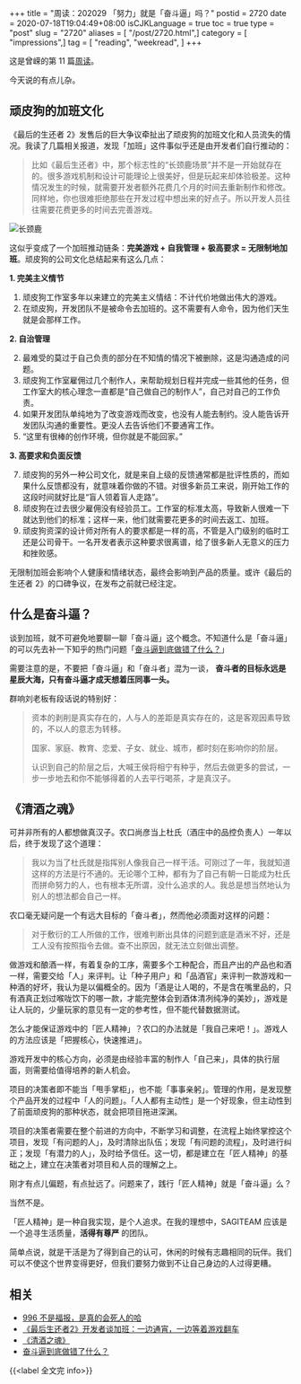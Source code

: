 +++
title = "周读：202029 「努力」就是「奋斗逼」吗？"
postid = 2720
date = 2020-07-18T19:04:49+08:00
isCJKLanguage = true
toc = true
type = "post"
slug = "2720"
aliases = [ "/post/2720.html",]
category = [ "impressions",]
tag = [ "reading", "weekread", ]
+++

这是曾嵘的第 11 篇[周读](/tag/weekread/)。

<!--more-->

今天说的有点儿杂。

## 顽皮狗的加班文化

《最后的生还者 2》发售后的巨大争议牵扯出了顽皮狗的加班文化和人员流失的情况。我读了几篇相关报道，发现「加班」这件事似乎还是由开发者们自行推动的：

> 比如《最后生还者》中，那个标志性的“长颈鹿场景”并不是一开始就存在的。很多游戏机制和设计可能理论上很美好，但是玩起来却体验极差。这种情况发生的时候，就需要开发者额外花费几个月的时间去重新制作和修改。同样地，你也很难拒绝那些在开发过程中想出来的好点子。所以开发人员往往需要花费更多的时间去完善游戏。

![长颈鹿](/uploads/2020/06/weekread1.webp)

这似乎变成了一个加班推动链条：**完美游戏 + 自我管理 + 极高要求 = 无限制地加班**。顽皮狗的公司文化总结起来有这么几点：

**1. 完美主义情节**

1. 顽皮狗工作室多年以来建立的完美主义情结：不计代价地做出伟大的游戏。
2. 在顽皮狗，开发团队不是被命令去加班的。这不需要有人命令，因为他们天生就是会那样工作。

**2. 自治管理**

2. 最难受的莫过于自己负责的部分在不知情的情况下被删除，这是沟通造成的问题。
4. 顽皮狗工作室雇佣过几个制作人，来帮助规划日程并完成一些其他的任务，但工作室大的核心理念一直都是“自己做自己的制作人”，自己对自己的工作负责。
5. 如果开发团队单纯地为了改变游戏而改变，也没有人能去制约。没人能告诉开发团队沟通的重要性。更没人去告诉他们不要通宵工作。
6. “这里有很棒的创作环境，但你就是不能回家。”

**3. 高要求和负面反馈**

7. 顽皮狗的另外一种公司文化，就是来自上级的反馈通常都是批评性质的，而如果什么反馈都没有，就意味着你做的不错。对很多新员工来说，刚开始工作的这段时间就好比是“盲人领着盲人走路”。
8. 顽皮狗在过去很少雇佣没有经验员工。工作室的标准太高，导致新人很难一下就达到他们的标准；这样一来，他们就需要花更多的时间去返工、加班。
9. 顽皮狗资深的设计师对所有人的要求都是一样的高，不管是入门级别的临时工还是公司骨干。一名开发者表示这种要求很离谱，给了很多新人无意义的压力和挫败感。

无限制加班会影响个人健康和情绪状态，最终会影响到产品的质量。或许《最后的生还者 2》的口碑争议，在发布之前就已经注定。

## 什么是奋斗逼？

谈到加班，就不可避免地要聊一聊「奋斗逼」这个概念。不知道什么是「奋斗逼」的可以先去补一下知乎的热门问题「[奋斗逼到底做错了什么？](https://www.zhihu.com/question/318588715/answer/686461822)」

需要注意的是，不要把「奋斗逼」和「奋斗者」混为一谈， **奋斗者的目标永远是星辰大海，只有奋斗逼才成天想着压同事一头。**

群响刘老板有段话说的特别好：

> 资本的剥削是真实存在的，人与人的差距是真实存在的，这是客观因素导致的，不以人的意志为转移。
>
> 国家、家庭、教育、恋爱、子女、就业、城市，都时刻在影响你的阶层。
>
> 认识到自己的阶层之后，大喊王侯将相宁有种乎，然后去做更多的尝试，一步一步地去和你不能够得着的人去平行喝茶，才是真汉子。

## 《清酒之魂》

可并非所有的人都想做真汉子。农口尚彦当上杜氏（酒庄中的品控负责人）一年以后，终于发现了这个道理：

> 我以为当了杜氏就是指挥别人像我自己一样干活。可刚过了一年，我就知道这样的方法是行不通的。无论哪个工种，都有为了自己有朝一日能成为杜氏而拼命努力的人，也有根本无所谓，没什么追求的人。我总是想当然地认为别人的想法都会自己一样。

农口毫无疑问是一个有远大目标的「奋斗者」，然而他必须面对这样的问题：

> 对于敷衍的工人所做的工作，很难判断出具体的问题到底是酒米不好，还是工人没有按照指令去做。查不出原因，就无法立刻做出调整。

做游戏和酿酒一样，有着复杂的工序，需要多个工种配合，而且产出的产品也和酒一样，需要交给「人」来评判。让「种子用户」和「品酒官」来评判一款游戏和一种酒的好坏，我认为是以偏概全的。因为「酒是让人喝的，不是含在嘴里品的，只有酒真正划过喉咙饮下的哪一款，才能完整体会到酒体清冽纯净的美妙」，游戏是让人玩的，少量玩家的意见有一定的参考性，但不能代替数据测试。

怎么才能保证游戏中的「匠人精神」？农口的办法就是「我自己来吧！」。游戏人的方法应该是「把握核心，快速推进」。

游戏开发中的核心方向，必须是由经验丰富的制作人「自己来」，具体的执行层面，则需要给值得培养的新人机会。

项目的决策者即不能当「甩手掌柜」，也不能「事事亲躬」。管理的作用，是发现整个产品开发的过程中「人的问题」。「人人都有主动性」是一个好现象，但主动性到了前面顽皮狗的那种状态，就会把项目拖进深渊。

项目的决策者需要在整个前进的方向中，不断学习和调整，在流程上始终掌控这个项目，发现「有问题的人」，及时清除出队伍；发现「有问题的流程」，及时进行纠正；发现「有潜力的人」，及时给予信任。这一切，都是建立在「匠人精神」的基础之上，建立在决策者对项目和人员的理解之上。

刚才有点儿偏题，有点扯远了。问题来了，践行「匠人精神」就是「奋斗逼」么？

当然不是。

「匠人精神」是一种自我实现，是个人追求。在我的理想中，SAGITEAM 应该是一个追寻生活质量，**活得有尊严** 的团队。

简单点说，就是干活是为了得到自己的认可，休闲的时候有志趣相同的玩伴。我们可以不使这个世界变得更好，但我们要努力做到不让自己身边的人过得更糟。


## 相关

- [996 不是福报，是真的会死人的哈](https://mp.weixin.qq.com/s?__biz=MzAxNTQ1NDY4MQ==&mid=2247484155&idx=1&sn=cf9c3302a2167d47145f9a302136ae6b)
- [《最后生还者2》开发者谈加班：一边通宵，一边等着游戏翻车](https://mp.weixin.qq.com/s?__biz=MjM5OTc2ODUxMw==&mid=2649778525&idx=2&sn=a4125128d71434d29b5f2a41b32bc918)
- [《清酒之魂》](https://book.douban.com/subject/33420963/)
- [奋斗逼到底做错了什么？](https://www.zhihu.com/question/318588715/answer/686461822)


{{<label 全文完 info>}}